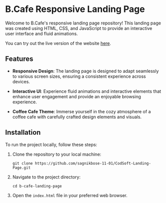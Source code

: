 # B.Cafe Responsive Landing Page

Welcome to B.Cafe's responsive landing page repository! This landing page was created using HTML, CSS, and JavaScript to provide an interactive user interface and fluid animations. 

You can try out the live version of the website [here](https://b-cafe-landing-page.vercel.app/).

## Features

- **Responsive Design**: The landing page is designed to adapt seamlessly to various screen sizes, ensuring a consistent experience across devices.

- **Interactive UI**: Experience fluid animations and interactive elements that enhance user engagement and provide an enjoyable browsing experience.

- **Coffee Cafe Theme**: Immerse yourself in the cozy atmosphere of a coffee cafe with carefully crafted design elements and visuals.

## Installation

To run the project locally, follow these steps:

1. Clone the repository to your local machine:
   ```
   git clone https://github.com/sagnikbose-11-01/CodSoft-Landing-Page.git
   ```

2. Navigate to the project directory:
   ```
   cd b-cafe-landing-page
   ```

3. Open the `index.html` file in your preferred web browser.




